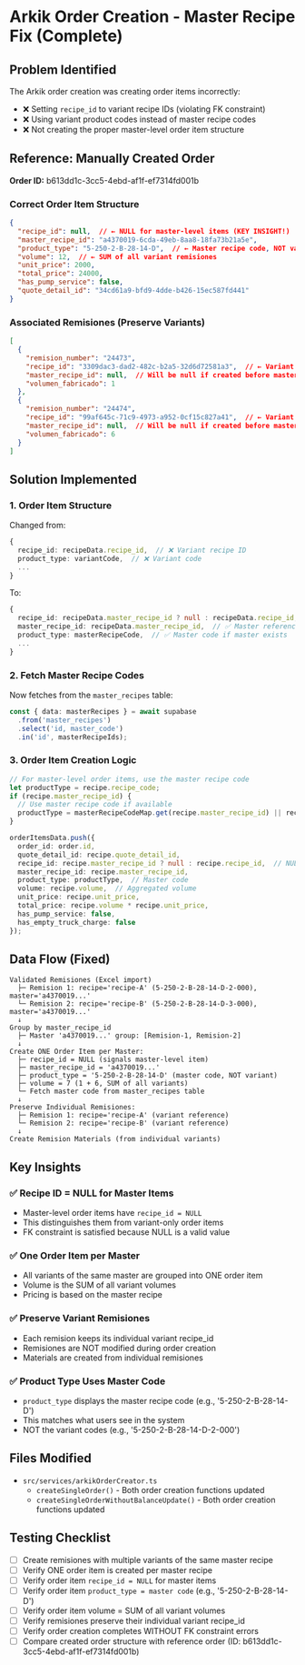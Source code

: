 # Arkik Order Creation - Master Recipe Fix (Complete)

## Problem Identified

The Arkik order creation was creating order items incorrectly:
- ❌ Setting `recipe_id` to variant recipe IDs (violating FK constraint)
- ❌ Using variant product codes instead of master recipe codes
- ❌ Not creating the proper master-level order item structure

## Reference: Manually Created Order

**Order ID:** b613dd1c-3cc5-4ebd-af1f-ef7314fd001b

### Correct Order Item Structure
```json
{
  "recipe_id": null,  // ← NULL for master-level items (KEY INSIGHT!)
  "master_recipe_id": "a4370019-6cda-49eb-8aa8-18fa73b21a5e",
  "product_type": "5-250-2-B-28-14-D",  // ← Master recipe code, NOT variant
  "volume": 12,  // ← SUM of all variant remisiones
  "unit_price": 2000,
  "total_price": 24000,
  "has_pump_service": false,
  "quote_detail_id": "34cd61a9-bfd9-4dde-b426-15ec587fd441"
}
```

### Associated Remisiones (Preserve Variants)
```json
[
  {
    "remision_number": "24473",
    "recipe_id": "3309dac3-dad2-482c-b2a5-32d6d72581a3",  // ← Variant 1
    "master_recipe_id": null,  // Will be null if created before master fix
    "volumen_fabricado": 1
  },
  {
    "remision_number": "24474",
    "recipe_id": "99af645c-71c9-4973-a952-0cf15c827a41",  // ← Variant 2
    "master_recipe_id": null,  // Will be null if created before master fix
    "volumen_fabricado": 6
  }
]
```

## Solution Implemented

### 1. Order Item Structure
Changed from:
```typescript
{
  recipe_id: recipeData.recipe_id,  // ❌ Variant recipe ID
  product_type: variantCode,  // ❌ Variant code
  ...
}
```

To:
```typescript
{
  recipe_id: recipeData.master_recipe_id ? null : recipeData.recipe_id,  // ✅ NULL for master, recipe_id for variants-only
  master_recipe_id: recipeData.master_recipe_id,  // ✅ Master reference
  product_type: masterRecipeCode,  // ✅ Master code if master exists
  ...
}
```

### 2. Fetch Master Recipe Codes
Now fetches from the `master_recipes` table:
```typescript
const { data: masterRecipes } = await supabase
  .from('master_recipes')
  .select('id, master_code')
  .in('id', masterRecipeIds);
```

### 3. Order Item Creation Logic
```typescript
// For master-level order items, use the master recipe code
let productType = recipe.recipe_code;
if (recipe.master_recipe_id) {
  // Use master recipe code if available
  productType = masterRecipeCodeMap.get(recipe.master_recipe_id) || recipe.recipe_code;
}

orderItemsData.push({
  order_id: order.id,
  quote_detail_id: recipe.quote_detail_id,
  recipe_id: recipe.master_recipe_id ? null : recipe.recipe_id,  // NULL if master
  master_recipe_id: recipe.master_recipe_id,
  product_type: productType,  // Master code
  volume: recipe.volume,  // Aggregated volume
  unit_price: recipe.unit_price,
  total_price: recipe.volume * recipe.unit_price,
  has_pump_service: false,
  has_empty_truck_charge: false
});
```

## Data Flow (Fixed)

```
Validated Remisiones (Excel import)
  ├─ Remision 1: recipe='recipe-A' (5-250-2-B-28-14-D-2-000), master='a4370019...'
  └─ Remision 2: recipe='recipe-B' (5-250-2-B-28-14-D-3-000), master='a4370019...'
  ↓
Group by master_recipe_id
  ├─ Master 'a4370019...' group: [Remision-1, Remision-2]
  ↓
Create ONE Order Item per Master:
  ├─ recipe_id = NULL (signals master-level item)
  ├─ master_recipe_id = 'a4370019...'
  ├─ product_type = '5-250-2-B-28-14-D' (master code, NOT variant)
  ├─ volume = 7 (1 + 6, SUM of all variants)
  └─ Fetch master code from master_recipes table
  ↓
Preserve Individual Remisiones:
  ├─ Remision 1: recipe='recipe-A' (variant reference)
  └─ Remision 2: recipe='recipe-B' (variant reference)
  ↓
Create Remision Materials (from individual variants)
```

## Key Insights

### ✅ Recipe ID = NULL for Master Items
- Master-level order items have `recipe_id = NULL`
- This distinguishes them from variant-only order items
- FK constraint is satisfied because NULL is a valid value

### ✅ One Order Item per Master
- All variants of the same master are grouped into ONE order item
- Volume is the SUM of all variant volumes
- Pricing is based on the master recipe

### ✅ Preserve Variant Remisiones
- Each remision keeps its individual variant recipe_id
- Remisiones are NOT modified during order creation
- Materials are created from individual remisiones

### ✅ Product Type Uses Master Code
- `product_type` displays the master recipe code (e.g., '5-250-2-B-28-14-D')
- This matches what users see in the system
- NOT the variant codes (e.g., '5-250-2-B-28-14-D-2-000')

## Files Modified

- `src/services/arkikOrderCreator.ts`
  - `createSingleOrder()` - Both order creation functions updated
  - `createSingleOrderWithoutBalanceUpdate()` - Both order creation functions updated

## Testing Checklist

- [ ] Create remisiones with multiple variants of the same master recipe
- [ ] Verify ONE order item is created per master recipe
- [ ] Verify order item `recipe_id = NULL` for master items
- [ ] Verify order item `product_type = master code` (e.g., '5-250-2-B-28-14-D')
- [ ] Verify order item volume = SUM of all variant volumes
- [ ] Verify remisiones preserve their individual variant recipe_id
- [ ] Verify order creation completes WITHOUT FK constraint errors
- [ ] Compare created order structure with reference order (ID: b613dd1c-3cc5-4ebd-af1f-ef7314fd001b)

